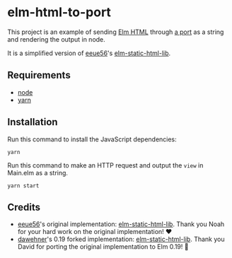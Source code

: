 # elm-html-to-port

This project is an example of sending [Elm HTML](https://package.elm-lang.org/packages/elm/html/latest/) through [a port](https://guide.elm-lang.org/interop/ports.html) as a string and rendering the output in node.

It is a simplified version of [eeue56](https://github.com/eeue56)'s [elm-static-html-lib](https://github.com/eeue56/elm-static-html-lib).

## Requirements

-   [node](https://nodejs.org/)
-   [yarn](http://yarnpkg.com/)

## Installation

Run this command to install the JavaScript dependencies:

```
yarn
```

Run this command to make an HTTP request and output the `view` in Main.elm as a string.

```
yarn start
```

## Credits

-   [eeue56](https://github.com/eeue56)'s original implementation: [elm-static-html-lib](https://github.com/eeue56/elm-static-html-lib). Thank you Noah for your hard work on the original implementation! ❤️
-   [dawehner](https://github.com/dawehner)'s 0.19 forked implementation: [elm-static-html-lib](https://github.com/dawehner/elm-static-html-lib). Thank you David for porting the original implementation to Elm 0.19! 💪